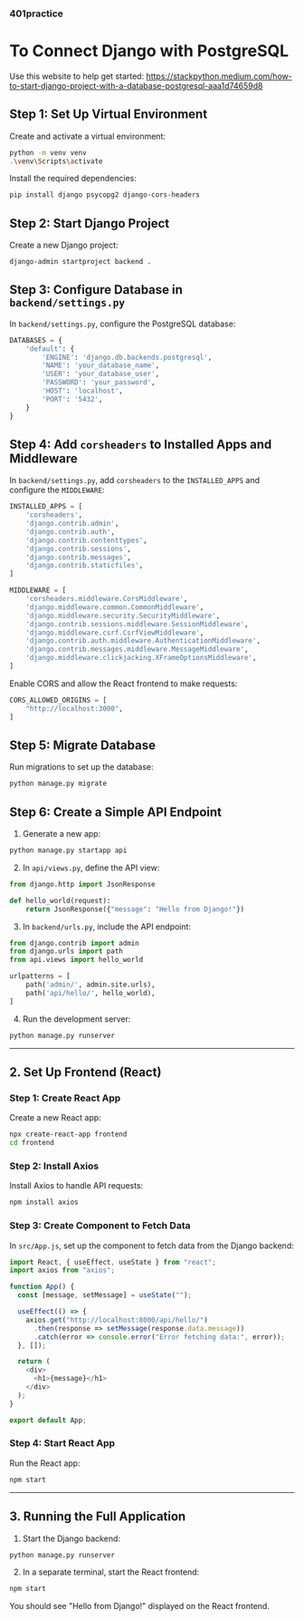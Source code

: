 
### 401practice

# To Connect Django with PostgreSQL

Use this website to help get started: https://stackpython.medium.com/how-to-start-django-project-with-a-database-postgresql-aaa1d74659d8

## Step 1: Set Up Virtual Environment

Create and activate a virtual environment:

```bash
python -m venv venv
.\venv\Scripts\activate
```

Install the required dependencies:

```bash
pip install django psycopg2 django-cors-headers
```

## Step 2: Start Django Project

Create a new Django project:

```bash
django-admin startproject backend .
```

## Step 3: Configure Database in `backend/settings.py`

In `backend/settings.py`, configure the PostgreSQL database:

```python
DATABASES = {
    'default': {
        'ENGINE': 'django.db.backends.postgresql',
        'NAME': 'your_database_name',
        'USER': 'your_database_user',
        'PASSWORD': 'your_password',
        'HOST': 'localhost',
        'PORT': '5432',
    }
}
```

## Step 4: Add `corsheaders` to Installed Apps and Middleware

In `backend/settings.py`, add `corsheaders` to the `INSTALLED_APPS` and configure the `MIDDLEWARE`:

```python
INSTALLED_APPS = [
    'corsheaders',
    'django.contrib.admin',
    'django.contrib.auth',
    'django.contrib.contenttypes',
    'django.contrib.sessions',
    'django.contrib.messages',
    'django.contrib.staticfiles',
]

MIDDLEWARE = [
    'corsheaders.middleware.CorsMiddleware',
    'django.middleware.common.CommonMiddleware',
    'django.middleware.security.SecurityMiddleware',
    'django.contrib.sessions.middleware.SessionMiddleware',
    'django.middleware.csrf.CsrfViewMiddleware',
    'django.contrib.auth.middleware.AuthenticationMiddleware',
    'django.contrib.messages.middleware.MessageMiddleware',
    'django.middleware.clickjacking.XFrameOptionsMiddleware',
]
```

Enable CORS and allow the React frontend to make requests:

```python
CORS_ALLOWED_ORIGINS = [
    "http://localhost:3000",
]
```

## Step 5: Migrate Database

Run migrations to set up the database:

```bash
python manage.py migrate
```

## Step 6: Create a Simple API Endpoint

1. Generate a new app:

```bash
python manage.py startapp api
```

2. In `api/views.py`, define the API view:

```python
from django.http import JsonResponse

def hello_world(request):
    return JsonResponse({"message": "Hello from Django!"})
```

3. In `backend/urls.py`, include the API endpoint:

```python
from django.contrib import admin
from django.urls import path
from api.views import hello_world

urlpatterns = [
    path('admin/', admin.site.urls),
    path('api/hello/', hello_world),
]
```

4. Run the development server:

```bash
python manage.py runserver
```

---

## 2. Set Up Frontend (React)

### Step 1: Create React App

Create a new React app:

```bash
npx create-react-app frontend
cd frontend
```

### Step 2: Install Axios

Install Axios to handle API requests:

```bash
npm install axios
```

### Step 3: Create Component to Fetch Data

In `src/App.js`, set up the component to fetch data from the Django backend:

```javascript
import React, { useEffect, useState } from "react";
import axios from "axios";

function App() {
  const [message, setMessage] = useState("");

  useEffect(() => {
    axios.get("http://localhost:8000/api/hello/")
      .then(response => setMessage(response.data.message))
      .catch(error => console.error("Error fetching data:", error));
  }, []);

  return (
    <div>
      <h1>{message}</h1>
    </div>
  );
}

export default App;
```

### Step 4: Start React App

Run the React app:

```bash
npm start
```

---

## 3. Running the Full Application

1. Start the Django backend:

```bash
python manage.py runserver
```

2. In a separate terminal, start the React frontend:

```bash
npm start
```

You should see "Hello from Django!" displayed on the React frontend.
